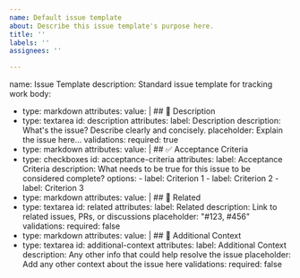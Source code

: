 ```yaml
---
name: Default issue template
about: Describe this issue template's purpose here.
title: ''
labels: ''
assignees: ''

---
```


name: Issue Template
description: Standard issue template for tracking work
body:
  - type: markdown
    attributes:
      value: |
        ## 📝 Description
  - type: textarea
    id: description
    attributes:
      label: Description
      description: What's the issue? Describe clearly and concisely.
      placeholder: Explain the issue here...
    validations:
      required: true
  - type: markdown
    attributes:
      value: |
        ## ✅ Acceptance Criteria
  - type: checkboxes
    id: acceptance-criteria
    attributes:
      label: Acceptance Criteria
      description: What needs to be true for this issue to be considered complete?
      options:
        - label: Criterion 1
        - label: Criterion 2
        - label: Criterion 3
  - type: markdown
    attributes:
      value: |
        ## 🔗 Related
  - type: textarea
    id: related
    attributes:
      label: Related
      description: Link to related issues, PRs, or discussions
      placeholder: "#123, #456"
    validations:
      required: false
  - type: markdown
    attributes:
      value: |
        ## 🧠 Additional Context
  - type: textarea
    id: additional-context
    attributes:
      label: Additional Context
      description: Any other info that could help resolve the issue
      placeholder: Add any other context about the issue here
    validations:
      required: false
